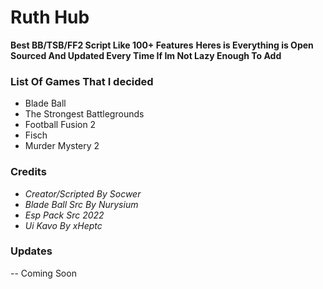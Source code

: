 # Ruth Hub
**Best BB/TSB/FF2 Script Like 100+ Features**
**Heres is Everything is Open Sourced And Updated Every Time If Im Not Lazy Enough To Add**

### List Of Games That I decided
- Blade Ball
- The Strongest Battlegrounds
- Football Fusion 2
- Fisch
- Murder Mystery 2
### Credits
- *Creator/Scripted By Socwer*
- *Blade Ball Src By Nurysium*
- *Esp Pack Src 2022*
- *Ui Kavo By xHeptc*
### Updates
-- Coming Soon
